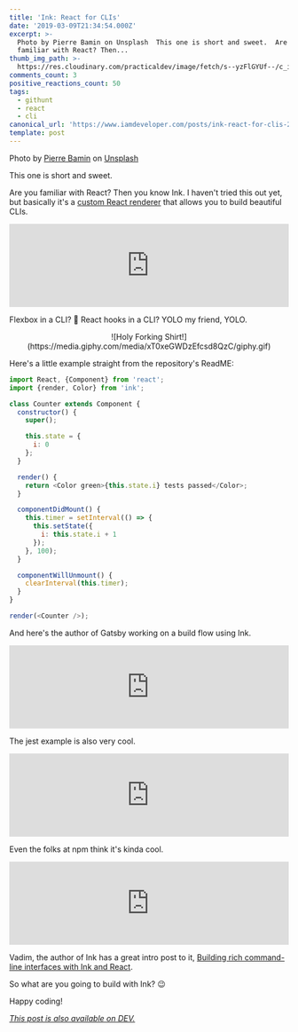 ```yaml
---
title: 'Ink: React for CLIs'
date: '2019-03-09T21:34:54.000Z'
excerpt: >-
  Photo by Pierre Bamin on Unsplash  This one is short and sweet.  Are you
  familiar with React? Then...
thumb_img_path: >-
  https://res.cloudinary.com/practicaldev/image/fetch/s--yzFlGYUf--/c_imagga_scale,f_auto,fl_progressive,h_420,q_auto,w_1000/https://thepracticaldev.s3.amazonaws.com/i/ewrl8i5l3v9avgxpocjc.jpg
comments_count: 3
positive_reactions_count: 50
tags:
  - githunt
  - react
  - cli
canonical_url: 'https://www.iamdeveloper.com/posts/ink-react-for-clis-2l3b/'
template: post
---
```


Photo by [Pierre Bamin](https://unsplash.com/photos/-ltjzTfhpCI?utm_source=unsplash&utm_medium=referral&utm_content=creditCopyText) on [Unsplash](https://unsplash.com/?utm_source=unsplash&utm_medium=referral&utm_content=creditCopyText)

This one is short and sweet.

Are you familiar with React? Then you know Ink. I haven't tried this out yet, but basically it's a [custom React renderer](https://github.com/nitin42/Making-a-custom-React-renderer) that allows you to build beautiful CLIs.

<iframe class="liquidTag" src="https://dev.to/embed/github?args=https%3A%2F%2Fgithub.com%2Fvadimdemedes%2Fink" style="border: 0; width: 100%;"></iframe>

Flexbox in a CLI? 🤯 React hooks in a CLI? YOLO my friend, YOLO.

<center>
![Holy Forking Shirt!](https://media.giphy.com/media/xT0xeGWDzEfcsd8QzC/giphy.gif)
</center>

Here's a little example straight from the repository's ReadME:

```javascript
import React, {Component} from 'react';
import {render, Color} from 'ink';

class Counter extends Component {
  constructor() {
    super();

    this.state = {
      i: 0
    };
  }

  render() {
    return <Color green>{this.state.i} tests passed</Color>;
  }

  componentDidMount() {
    this.timer = setInterval(() => {
      this.setState({
        i: this.state.i + 1
      });
    }, 100);
  }

  componentWillUnmount() {
    clearInterval(this.timer);
  }
}

render(<Counter />);
```

And here's the author of Gatsby working on a build flow using Ink.

<iframe class="liquidTag" src="https://dev.to/embed/twitter?args=1104163517945397249" style="border: 0; width: 100%;"></iframe>

The jest example is also very cool.

<iframe class="liquidTag" src="https://dev.to/embed/replit?args=%40vadimdemedes%2Fink-jest-demo" style="border: 0; width: 100%;"></iframe>

Even the folks at npm think it's kinda cool.

<iframe class="liquidTag" src="https://dev.to/embed/twitter?args=1103347697107361792" style="border: 0; width: 100%;"></iframe>

Vadim, the author of Ink has a great intro post to it, [Building rich command-line interfaces with Ink and React](https://vadimdemedes.com/posts/building-rich-command-line-interfaces-with-ink-and-react).

So what are you going to build with Ink? 😉

Happy coding!

_[This post is also available on DEV.](https://dev.to/nickytonline/ink-react-for-clis-2l3b)_

<script>
const parent = document.getElementsByTagName('head')[0];
const script = document.createElement('script');
script.type = 'text/javascript';
script.src = 'https://cdnjs.cloudflare.com/ajax/libs/iframe-resizer/4.1.1/iframeResizer.min.js';
script.charset = 'utf-8';
script.onload = function() {
    window.iFrameResize({}, '.liquidTag');
};
parent.appendChild(script);
</script>
